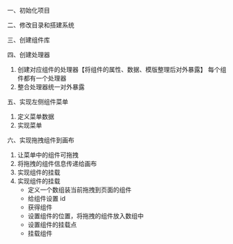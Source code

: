 <!--
 * @Author: Sunny
 * @Date: 2023-03-25 20:25:56
 * @LastEditors: Suuny
 * @LastEditTime: 2023-06-14 16:36:57
 * @Description: 
 * @FilePath: /visible-layout/README.md
-->

一、初始化项目

二、修改目录和搭建系统

三、创建组件库

四、创建处理器
1. 创建对应组件的处理器【将组件的属性、数据、模版整理后对外暴露】
每个组件都有一个处理器
2. 整合处理器统一对外暴露


五、实现左侧组件菜单
1. 定义菜单数据
2. 实现菜单


六、实现拖拽组件到画布
1. 让菜单中的组件可拖拽
2. 将拖拽的组件信息传递给画布
3. 实现组件的挂载
4. 实现组件的挂载
    - 定义一个数组装当前拖拽到页面的组件
    - 给组件设置 id
    - 获得组件
    - 设置组件的位置，将拖拽的组件放入数组中
    - 设置组件的挂载点
    - 挂载组件
